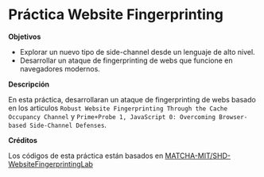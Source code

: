 # Práctica Website Fingerprinting

**Objetivos**
* Explorar un nuevo tipo de side-channel desde un lenguaje de alto nivel.
* Desarrollar un ataque de fingerprinting de webs que funcione en navegadores modernos.

**Descripción**

En esta práctica, desarrollaran un ataque de fingerprinting de webs basado en los articulos `Robust Website Fingerprinting Through the Cache Occupancy Channel` y `Prime+Probe 1, JavaScript 0: Overcoming Browser-based Side-Channel Defenses`.

**Créditos**

Los códigos de esta práctica están basados en [MATCHA-MIT/SHD-WebsiteFingerprintingLab](https://github.com/MATCHA-MIT/SHD-WebsiteFingerprintingLab/tree/b08e254f2fa0a7b0873fee97b14465445bf94b9e)
